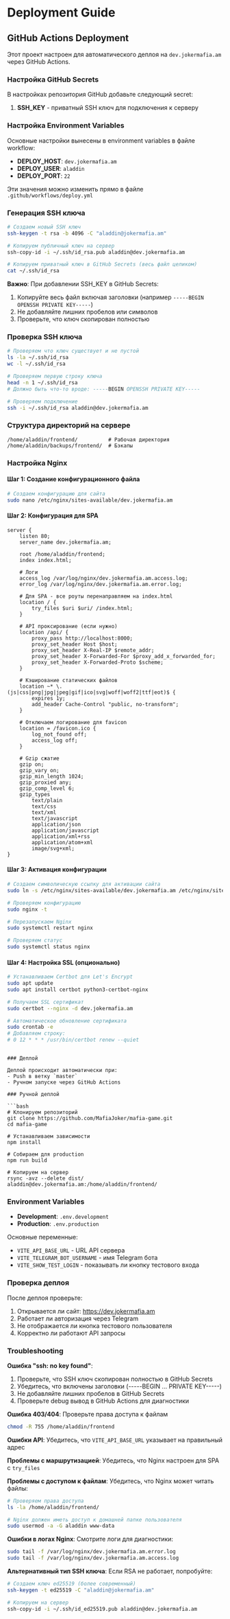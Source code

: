 # Deployment Guide

## GitHub Actions Deployment

Этот проект настроен для автоматического деплоя на `dev.jokermafia.am` через GitHub Actions.

### Настройка GitHub Secrets

В настройках репозитория GitHub добавьте следующий secret:

1. **SSH_KEY** - приватный SSH ключ для подключения к серверу

### Настройка Environment Variables

Основные настройки вынесены в environment variables в файле workflow:

- **DEPLOY_HOST**: `dev.jokermafia.am`
- **DEPLOY_USER**: `aladdin`
- **DEPLOY_PORT**: `22`

Эти значения можно изменить прямо в файле `.github/workflows/deploy.yml`

### Генерация SSH ключа

```bash
# Создаем новый SSH ключ
ssh-keygen -t rsa -b 4096 -C "aladdin@jokermafia.am"

# Копируем публичный ключ на сервер
ssh-copy-id -i ~/.ssh/id_rsa.pub aladdin@dev.jokermafia.am

# Копируем приватный ключ в GitHub Secrets (весь файл целиком)
cat ~/.ssh/id_rsa
```

**Важно**: При добавлении SSH_KEY в GitHub Secrets:
1. Копируйте весь файл включая заголовки (например `-----BEGIN OPENSSH PRIVATE KEY-----`)
2. Не добавляйте лишних пробелов или символов
3. Проверьте, что ключ скопирован полностью

### Проверка SSH ключа

```bash
# Проверяем что ключ существует и не пустой
ls -la ~/.ssh/id_rsa
wc -l ~/.ssh/id_rsa

# Проверяем первую строку ключа
head -n 1 ~/.ssh/id_rsa
# Должно быть что-то вроде: -----BEGIN OPENSSH PRIVATE KEY-----

# Проверяем подключение
ssh -i ~/.ssh/id_rsa aladdin@dev.jokermafia.am
```

### Структура директорий на сервере

```
/home/aladdin/frontend/          # Рабочая директория
/home/aladdin/backups/frontend/  # Бэкапы
```

### Настройка Nginx

#### Шаг 1: Создание конфигурационного файла

```bash
# Создаем конфигурацию для сайта
sudo nano /etc/nginx/sites-available/dev.jokermafia.am
```

#### Шаг 2: Конфигурация для SPA

```nginx
server {
    listen 80;
    server_name dev.jokermafia.am;
    
    root /home/aladdin/frontend;
    index index.html;
    
    # Логи
    access_log /var/log/nginx/dev.jokermafia.am.access.log;
    error_log /var/log/nginx/dev.jokermafia.am.error.log;
    
    # Для SPA - все роуты перенаправляем на index.html
    location / {
        try_files $uri $uri/ /index.html;
    }
    
    # API проксирование (если нужно)
    location /api/ {
        proxy_pass http://localhost:8000;
        proxy_set_header Host $host;
        proxy_set_header X-Real-IP $remote_addr;
        proxy_set_header X-Forwarded-For $proxy_add_x_forwarded_for;
        proxy_set_header X-Forwarded-Proto $scheme;
    }
    
    # Кэширование статических файлов
    location ~* \.(js|css|png|jpg|jpeg|gif|ico|svg|woff|woff2|ttf|eot)$ {
        expires 1y;
        add_header Cache-Control "public, no-transform";
    }
    
    # Отключаем логирование для favicon
    location = /favicon.ico {
        log_not_found off;
        access_log off;
    }
    
    # Gzip сжатие
    gzip on;
    gzip_vary on;
    gzip_min_length 1024;
    gzip_proxied any;
    gzip_comp_level 6;
    gzip_types
        text/plain
        text/css
        text/xml
        text/javascript
        application/json
        application/javascript
        application/xml+rss
        application/atom+xml
        image/svg+xml;
}
```

#### Шаг 3: Активация конфигурации

```bash
# Создаем символическую ссылку для активации сайта
sudo ln -s /etc/nginx/sites-available/dev.jokermafia.am /etc/nginx/sites-enabled/

# Проверяем конфигурацию
sudo nginx -t

# Перезапускаем Nginx
sudo systemctl restart nginx

# Проверяем статус
sudo systemctl status nginx
```

#### Шаг 4: Настройка SSL (опционально)

```bash
# Устанавливаем Certbot для Let's Encrypt
sudo apt update
sudo apt install certbot python3-certbot-nginx

# Получаем SSL сертификат
sudo certbot --nginx -d dev.jokermafia.am

# Автоматическое обновление сертификата
sudo crontab -e
# Добавляем строку:
# 0 12 * * * /usr/bin/certbot renew --quiet
```
```

### Деплой

Деплой происходит автоматически при:
- Push в ветку `master`
- Ручном запуске через GitHub Actions

### Ручной деплой

```bash
# Клонируем репозиторий
git clone https://github.com/MafiaJoker/mafia-game.git
cd mafia-game

# Устанавливаем зависимости
npm install

# Собираем для production
npm run build

# Копируем на сервер
rsync -avz --delete dist/ aladdin@dev.jokermafia.am:/home/aladdin/frontend/
```

### Environment Variables

- **Development**: `.env.development`
- **Production**: `.env.production`

Основные переменные:
- `VITE_API_BASE_URL` - URL API сервера
- `VITE_TELEGRAM_BOT_USERNAME` - имя Telegram бота
- `VITE_SHOW_TEST_LOGIN` - показывать ли кнопку тестового входа

### Проверка деплоя

После деплоя проверьте:
1. Открывается ли сайт: https://dev.jokermafia.am
2. Работает ли авторизация через Telegram
3. Не отображается ли кнопка тестового пользователя
4. Корректно ли работают API запросы

### Troubleshooting

**Ошибка "ssh: no key found"**: 
1. Проверьте, что SSH ключ скопирован полностью в GitHub Secrets
2. Убедитесь, что включены заголовки (-----BEGIN ... PRIVATE KEY-----)
3. Не добавляйте лишних пробелов в GitHub Secrets  
4. Проверьте debug вывод в GitHub Actions для диагностики

**Ошибка 403/404**: Проверьте права доступа к файлам
```bash
chmod -R 755 /home/aladdin/frontend
```

**Ошибки API**: Убедитесь, что `VITE_API_BASE_URL` указывает на правильный адрес

**Проблемы с маршрутизацией**: Убедитесь, что Nginx настроен для SPA с `try_files`

**Проблемы с доступом к файлам**: Убедитесь, что Nginx может читать файлы:
```bash
# Проверяем права доступа
ls -la /home/aladdin/frontend/

# Nginx должен иметь доступ к домашней папке пользователя
sudo usermod -a -G aladdin www-data
```

**Ошибки в логах Nginx**: Смотрите логи для диагностики:
```bash
sudo tail -f /var/log/nginx/dev.jokermafia.am.error.log
sudo tail -f /var/log/nginx/dev.jokermafia.am.access.log
```

**Альтернативный тип SSH ключа**: Если RSA не работает, попробуйте:
```bash
# Создаем ключ ed25519 (более современный)
ssh-keygen -t ed25519 -C "aladdin@jokermafia.am"

# Копируем на сервер
ssh-copy-id -i ~/.ssh/id_ed25519.pub aladdin@dev.jokermafia.am
```
